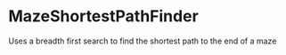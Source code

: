 # MazeShortestPathFinder
Uses a breadth first search to find the shortest path to the end of a maze
